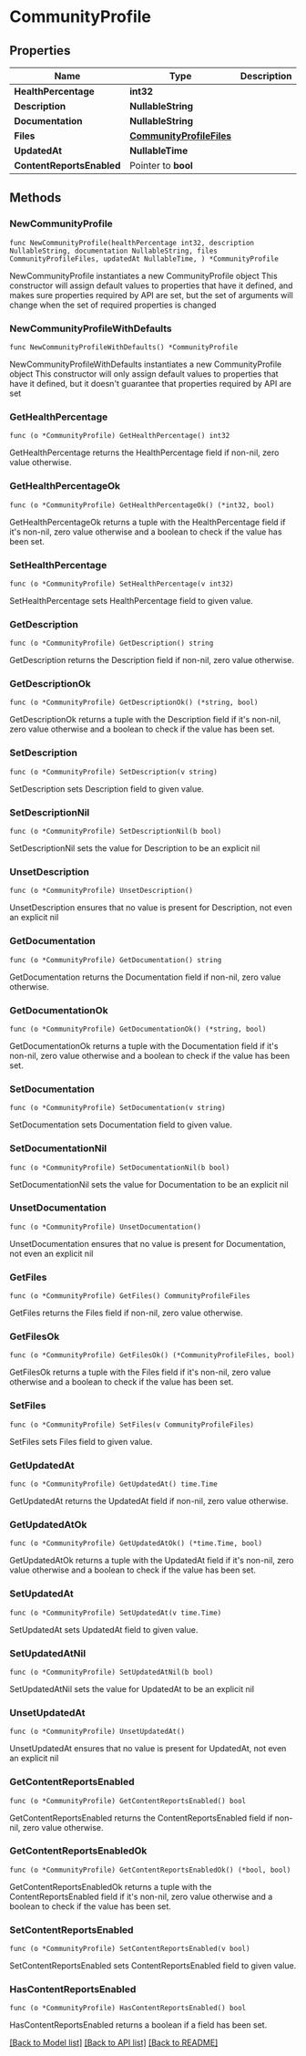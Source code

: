 # CommunityProfile

## Properties

Name | Type | Description | Notes
------------ | ------------- | ------------- | -------------
**HealthPercentage** | **int32** |  | 
**Description** | **NullableString** |  | 
**Documentation** | **NullableString** |  | 
**Files** | [**CommunityProfileFiles**](CommunityProfileFiles.md) |  | 
**UpdatedAt** | **NullableTime** |  | 
**ContentReportsEnabled** | Pointer to **bool** |  | [optional] 

## Methods

### NewCommunityProfile

`func NewCommunityProfile(healthPercentage int32, description NullableString, documentation NullableString, files CommunityProfileFiles, updatedAt NullableTime, ) *CommunityProfile`

NewCommunityProfile instantiates a new CommunityProfile object
This constructor will assign default values to properties that have it defined,
and makes sure properties required by API are set, but the set of arguments
will change when the set of required properties is changed

### NewCommunityProfileWithDefaults

`func NewCommunityProfileWithDefaults() *CommunityProfile`

NewCommunityProfileWithDefaults instantiates a new CommunityProfile object
This constructor will only assign default values to properties that have it defined,
but it doesn't guarantee that properties required by API are set

### GetHealthPercentage

`func (o *CommunityProfile) GetHealthPercentage() int32`

GetHealthPercentage returns the HealthPercentage field if non-nil, zero value otherwise.

### GetHealthPercentageOk

`func (o *CommunityProfile) GetHealthPercentageOk() (*int32, bool)`

GetHealthPercentageOk returns a tuple with the HealthPercentage field if it's non-nil, zero value otherwise
and a boolean to check if the value has been set.

### SetHealthPercentage

`func (o *CommunityProfile) SetHealthPercentage(v int32)`

SetHealthPercentage sets HealthPercentage field to given value.


### GetDescription

`func (o *CommunityProfile) GetDescription() string`

GetDescription returns the Description field if non-nil, zero value otherwise.

### GetDescriptionOk

`func (o *CommunityProfile) GetDescriptionOk() (*string, bool)`

GetDescriptionOk returns a tuple with the Description field if it's non-nil, zero value otherwise
and a boolean to check if the value has been set.

### SetDescription

`func (o *CommunityProfile) SetDescription(v string)`

SetDescription sets Description field to given value.


### SetDescriptionNil

`func (o *CommunityProfile) SetDescriptionNil(b bool)`

 SetDescriptionNil sets the value for Description to be an explicit nil

### UnsetDescription
`func (o *CommunityProfile) UnsetDescription()`

UnsetDescription ensures that no value is present for Description, not even an explicit nil
### GetDocumentation

`func (o *CommunityProfile) GetDocumentation() string`

GetDocumentation returns the Documentation field if non-nil, zero value otherwise.

### GetDocumentationOk

`func (o *CommunityProfile) GetDocumentationOk() (*string, bool)`

GetDocumentationOk returns a tuple with the Documentation field if it's non-nil, zero value otherwise
and a boolean to check if the value has been set.

### SetDocumentation

`func (o *CommunityProfile) SetDocumentation(v string)`

SetDocumentation sets Documentation field to given value.


### SetDocumentationNil

`func (o *CommunityProfile) SetDocumentationNil(b bool)`

 SetDocumentationNil sets the value for Documentation to be an explicit nil

### UnsetDocumentation
`func (o *CommunityProfile) UnsetDocumentation()`

UnsetDocumentation ensures that no value is present for Documentation, not even an explicit nil
### GetFiles

`func (o *CommunityProfile) GetFiles() CommunityProfileFiles`

GetFiles returns the Files field if non-nil, zero value otherwise.

### GetFilesOk

`func (o *CommunityProfile) GetFilesOk() (*CommunityProfileFiles, bool)`

GetFilesOk returns a tuple with the Files field if it's non-nil, zero value otherwise
and a boolean to check if the value has been set.

### SetFiles

`func (o *CommunityProfile) SetFiles(v CommunityProfileFiles)`

SetFiles sets Files field to given value.


### GetUpdatedAt

`func (o *CommunityProfile) GetUpdatedAt() time.Time`

GetUpdatedAt returns the UpdatedAt field if non-nil, zero value otherwise.

### GetUpdatedAtOk

`func (o *CommunityProfile) GetUpdatedAtOk() (*time.Time, bool)`

GetUpdatedAtOk returns a tuple with the UpdatedAt field if it's non-nil, zero value otherwise
and a boolean to check if the value has been set.

### SetUpdatedAt

`func (o *CommunityProfile) SetUpdatedAt(v time.Time)`

SetUpdatedAt sets UpdatedAt field to given value.


### SetUpdatedAtNil

`func (o *CommunityProfile) SetUpdatedAtNil(b bool)`

 SetUpdatedAtNil sets the value for UpdatedAt to be an explicit nil

### UnsetUpdatedAt
`func (o *CommunityProfile) UnsetUpdatedAt()`

UnsetUpdatedAt ensures that no value is present for UpdatedAt, not even an explicit nil
### GetContentReportsEnabled

`func (o *CommunityProfile) GetContentReportsEnabled() bool`

GetContentReportsEnabled returns the ContentReportsEnabled field if non-nil, zero value otherwise.

### GetContentReportsEnabledOk

`func (o *CommunityProfile) GetContentReportsEnabledOk() (*bool, bool)`

GetContentReportsEnabledOk returns a tuple with the ContentReportsEnabled field if it's non-nil, zero value otherwise
and a boolean to check if the value has been set.

### SetContentReportsEnabled

`func (o *CommunityProfile) SetContentReportsEnabled(v bool)`

SetContentReportsEnabled sets ContentReportsEnabled field to given value.

### HasContentReportsEnabled

`func (o *CommunityProfile) HasContentReportsEnabled() bool`

HasContentReportsEnabled returns a boolean if a field has been set.


[[Back to Model list]](../README.md#documentation-for-models) [[Back to API list]](../README.md#documentation-for-api-endpoints) [[Back to README]](../README.md)



